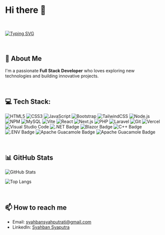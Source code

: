# Hi there 👋

<br>

[![Typing SVG](https://readme-typing-svg.demolab.com?font=Poppins&weight=700&size=36&pause=1000&color=F7D71D&center=true&vCenter=true&width=1000&lines=I'm+Syahban+Syaputra;Welcome+To+My+GitHub+Profile!;I'm+Web+Developer+Enthusiast+%F0%9F%92%BB)](https://git.io/typing-svg)

<br>

## 🚀 About Me
I'm a passionate **Full Stack Developer** who loves exploring new technologies and building innovative projects. 

<br>

## 💻 Tech Stack:
![HTML5](https://img.shields.io/badge/HTML5-E34F26?style=for-the-badge&logo=html5&logoColor=white)
![CSS3](https://img.shields.io/badge/CSS3-1572B6?style=for-the-badge&logo=css3&logoColor=white)
![JavaScript](https://img.shields.io/badge/JavaScript-F7DF1E?style=for-the-badge&logo=javascript&logoColor=black)
![Bootstrap](https://img.shields.io/badge/Bootstrap-563D7C?style=for-the-badge&logo=bootstrap&logoColor=white)
![TailwindCSS](https://img.shields.io/badge/TailwindCSS-38B2AC?style=for-the-badge&logo=tailwind-css&logoColor=white)
![Node.js](https://img.shields.io/badge/Node.js-339933?style=for-the-badge&logo=node.js&logoColor=white)
![NPM](https://img.shields.io/badge/NPM-CB3837?style=for-the-badge&logo=npm&logoColor=white)
![MySQL](https://img.shields.io/badge/MySQL-4479A1?style=for-the-badge&logo=mysql&logoColor=white)
![Vite](https://img.shields.io/badge/Vite-646CFF?style=for-the-badge&logo=vite&logoColor=white)
![React](https://img.shields.io/badge/React-61DAFB?style=for-the-badge&logo=react&logoColor=white)
![Next.js](https://img.shields.io/badge/Next.js-000000?style=for-the-badge&logo=next.js&logoColor=white)
![PHP](https://img.shields.io/badge/PHP-777BB4?style=for-the-badge&logo=php&logoColor=white)
![Laravel](https://img.shields.io/badge/Laravel-FF2D20?style=for-the-badge&logo=laravel&logoColor=white)
![Git](https://img.shields.io/badge/Git-F05032?style=for-the-badge&logo=git&logoColor=white)
![Vercel](https://img.shields.io/badge/Vercel-000000?style=for-the-badge&logo=vercel&logoColor=white)
![Visual Studio Code](https://img.shields.io/badge/Visual%20Studio%20Code-007ACC?style=for-the-badge&logo=visual-studio-code&logoColor=white)
![.NET Badge](https://img.shields.io/badge/.NET-512BD4?logo=dotnet&logoColor=fff&style=flat)
![Blazor Badge](https://img.shields.io/badge/Blazor-512BD4?logo=blazor&logoColor=fff&style=flat)
![C++ Badge](https://img.shields.io/badge/C%2B%2B-00599C?logo=cplusplus&logoColor=fff&style=flat)
![.ENV Badge](https://img.shields.io/badge/.ENV-ECD53F?logo=dotenv&logoColor=000&&style=flat)
![Apache Guacamole Badge](https://img.shields.io/badge/Apache%20Guacamole-578B34?logo=apacheguacamole&logoColor=fff&style=flat)
![Apache Guacamole Badge](https://img.shields.io/badge/Apache%20Guacamole-578B34?logo=apacheguacamole&logoColor=fff&style=flat-square)


<br>

## 📊 GitHub Stats
![GitHub Stats](https://github-readme-stats.vercel.app/api?username=syahban-afk&show_icons=true&theme=dark)

![Top Langs](https://github-readme-stats.vercel.app/api/top-langs/?username=syahban-afk&layout=compact&theme=dark)

<br>

## 📫 How to reach me
- Email: [syahbansyahputrati@gmail.com](mailto:syahbansyahputrati@gmail.com)
- LinkedIn: [Syahban Syaputra](https://www.linkedin.com/in/syahban-syahputra-6b63bb333/)
